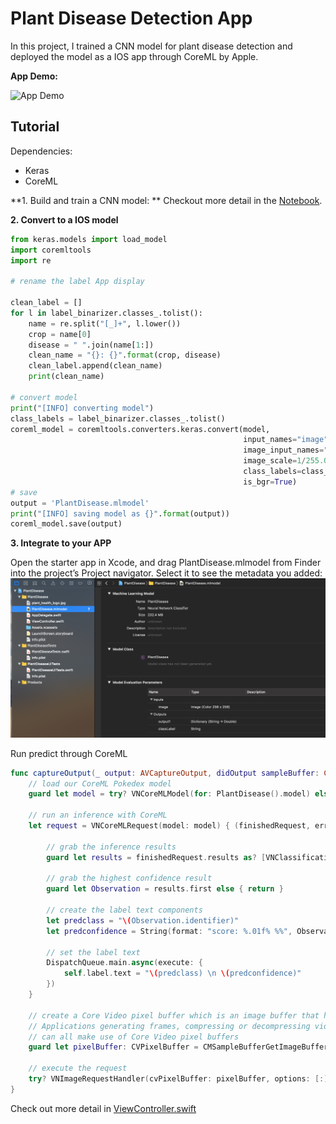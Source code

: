 # Plant Disease Detection App

In this project, I trained a CNN model for plant disease detection and deployed the model as a IOS app through CoreML by Apple.

**App Demo:**

![App Demo](reference/demo.gif)


Tutorial
-----

Dependencies:
- Keras
- CoreML


**1. Build and train a CNN model: **
Checkout more detail in the [Notebook](https://github.com/harrisonzzh/Plant_Disease_Detection/blob/master/plant-disease-detection-using-keras.ipynb).

**2. Convert to a IOS model**

```python
from keras.models import load_model
import coremltools
import re

# rename the label App display

clean_label = []
for l in label_binarizer.classes_.tolist():
    name = re.split("[_]+", l.lower())
    crop = name[0]
    disease = " ".join(name[1:])
    clean_name = "{}: {}".format(crop, disease)
    clean_label.append(clean_name)
    print(clean_name)

# convert model
print("[INFO] converting model")
class_labels = label_binarizer.classes_.tolist()
coreml_model = coremltools.converters.keras.convert(model,
                                                    input_names="image",
                                                    image_input_names="image",
                                                    image_scale=1/255.0,
                                                    class_labels=class_labels,
                                                    is_bgr=True)
# save
output = 'PlantDisease.mlmodel'
print("[INFO] saving model as {}".format(output))
coreml_model.save(output)

```

**3. Integrate to your APP**

Open the starter app in Xcode, and drag PlantDisease.mlmodel from Finder into the project’s Project navigator. 
Select it to see the metadata you added:
<img src="/reference/add_model_to_App.png" alt="alt text" width="600" height="whatever">

Run predict through CoreML
```swift
func captureOutput(_ output: AVCaptureOutput, didOutput sampleBuffer: CMSampleBuffer, from connection: AVCaptureConnection) {
    // load our CoreML Pokedex model
    guard let model = try? VNCoreMLModel(for: PlantDisease().model) else { return }
    
    // run an inference with CoreML
    let request = VNCoreMLRequest(model: model) { (finishedRequest, error) in
        
        // grab the inference results
        guard let results = finishedRequest.results as? [VNClassificationObservation] else { return }
        
        // grab the highest confidence result
        guard let Observation = results.first else { return }
        
        // create the label text components
        let predclass = "\(Observation.identifier)"
        let predconfidence = String(format: "score: %.01f% %%", Observation.confidence * 100)
        
        // set the label text
        DispatchQueue.main.async(execute: {
            self.label.text = "\(predclass) \n \(predconfidence)"
        })
    }
    
    // create a Core Video pixel buffer which is an image buffer that holds pixels in main memory
    // Applications generating frames, compressing or decompressing video, or using Core Image
    // can all make use of Core Video pixel buffers
    guard let pixelBuffer: CVPixelBuffer = CMSampleBufferGetImageBuffer(sampleBuffer) else { return }
    
    // execute the request
    try? VNImageRequestHandler(cvPixelBuffer: pixelBuffer, options: [:]).perform([request])
}

```

Check out more detail in [ViewController.swift](https://github.com/harrisonzzh/Plant_Disease_Detection/blob/master/App/PlantDisease/PlantDisease/ViewController.swift)

